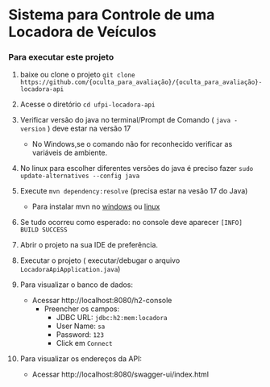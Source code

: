 # Sistema para Controle de uma Locadora de Veículos

### Para executar este projeto
1.  baixe ou clone o projeto `git clone https://github.com/{oculta_para_avaliação}/{oculta_para_avaliação}-locadora-api`

2. Acesse o diretório  `cd ufpi-locadora-api`

3. Verificar versão do java no terminal/Prompt de Comando ( `java -version` ) deve estar na versão 17

    * No Windows,se o comando não for reconhecido verificar as variáveis de ambiente. 

4. No linux para escolher diferentes versões do java é preciso fazer `sudo update-alternatives --config java`

5. Execute `mvn dependency:resolve`  (precisa estar na vesão 17 do Java)  
    - Para instalar mvn no [windows](https://dicasdeprogramacao.com.br/como-instalar-o-maven-no-windows/)  ou [linux](https://dicasdeprogramacao.com.br/como-instalar-o-maven-no-windows/)

6. Se tudo ocorreu como esperado: no console deve aparecer `[INFO] BUILD SUCCESS`


7. Abrir o projeto na sua IDE de preferência.

8. Executar o projeto ( executar/debugar o arquivo `LocadoraApiApplication.java`)

9. Para visualizar o banco de dados:
    -   Acessar  http://localhost:8080/h2-console
        - Preencher os campos:
            - JDBC URL: `jdbc:h2:mem:locadora`
            - User Name: `sa`
            - Password: `123`
            - Click em `Connect`

10. Para visualizar os endereços da API:
    -   Acessar  http://localhost:8080/swagger-ui/index.html

